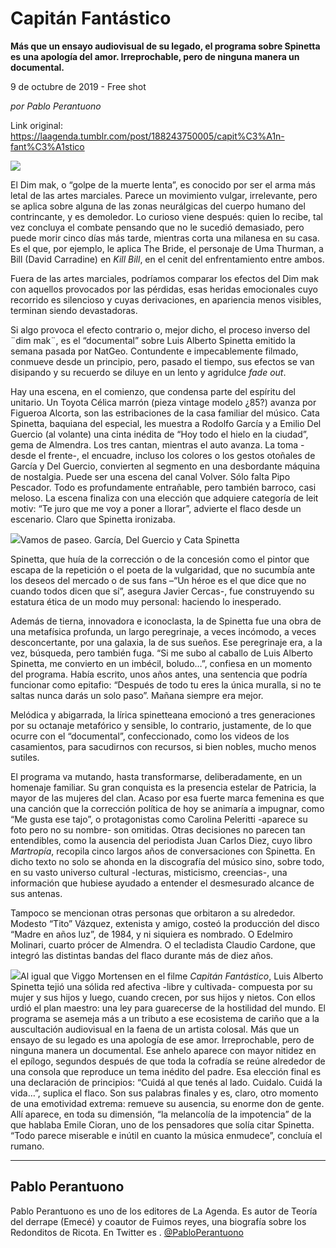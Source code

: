 # Capitán Fantástico

**Más que un ensayo audiovisual de su legado, el programa sobre Spinetta es una apología del amor. Irreprochable, pero de ninguna manera un documental.**

9 de octubre de 2019 - Free shot

_por Pablo Perantuono_

Link original: https://laagenda.tumblr.com/post/188243750005/capit%C3%A1n-fant%C3%A1stico

![](https://64.media.tumblr.com/2ee79b44d699256cf3b1b6afc77e753a/066e9a0381133dea-83/s500x750/d55498bee36ce34ca503ef53cc529cff80c9980f.png)


El Dim mak, o “golpe de la muerte lenta”, es conocido por ser el arma más letal de las artes marciales. Parece un movimiento vulgar, irrelevante, pero se aplica sobre alguna de las zonas neurálgicas del cuerpo humano del contrincante, y es demoledor. Lo curioso viene después: quien lo recibe, tal vez concluya el combate pensando que no le sucedió demasiado, pero puede morir cinco días más tarde, mientras corta una milanesa en su casa. Es el que, por ejemplo, le aplica The Bride, el personaje de Uma Thurman, a Bill (David Carradine) en *Kill Bill*, en el cenit del enfrentamiento entre ambos. 

Fuera de las artes marciales, podríamos comparar los efectos del Dim mak con aquellos provocados por las pérdidas, esas heridas emocionales cuyo recorrido es silencioso y cuyas derivaciones, en apariencia menos visibles, terminan siendo devastadoras. 

Si algo provoca el efecto contrario o, mejor dicho, el proceso inverso del ¨dim mak¨, es el “documental” sobre Luis Alberto Spinetta emitido la semana pasada por NatGeo. Contundente e impecablemente filmado, conmueve desde un principio, pero, pasado el tiempo, sus efectos se van disipando y su recuerdo se diluye en un lento y agridulce *fade out*. 

Hay una escena, en el comienzo, que condensa parte del espíritu del unitario. Un Toyota Célica marrón (pieza vintage modelo ¿85?) avanza por Figueroa Alcorta, son las estribaciones de la casa familiar del músico. Cata Spinetta, baquiana del especial, les muestra a Rodolfo García y a Emilio Del Guercio (al volante) una cinta inédita de “Hoy todo el hielo en la ciudad”, gema de Almendra. Los tres cantan, mientras el auto avanza. La toma -desde el frente-, el encuadre, incluso los colores o los gestos otoñales de García y Del Guercio, convierten al segmento en una desbordante máquina de nostalgia. Puede ser una escena del canal Volver. Sólo falta Pipo Pescador. Todo es profundamente entrañable, pero también barroco, casi meloso. La escena finaliza con una elección que adquiere categoría de leit motiv: “Te juro que me voy a poner a llorar”, advierte el flaco desde un escenario. Claro que Spinetta ironizaba. 

![](https://64.media.tumblr.com/3b250b3886120c0fc2fb4e7736f0e072/066e9a0381133dea-17/s500x750/2c5a57570a7387b72f30b4ecb3e2d33dc19d78d8.png)Vamos de paseo. García, Del Guercio y Cata Spinetta


Spinetta, que huía de la corrección o de la concesión como el pintor que escapa de la repetición o el poeta de la vulgaridad, que no sucumbía ante los deseos del mercado o de sus fans –“Un héroe es el que dice que no cuando todos dicen que sí”, asegura Javier Cercas-, fue construyendo su estatura ética de un modo muy personal: haciendo lo inesperado. 

Además de tierna, innovadora e iconoclasta, la de Spinetta fue una obra de una metafísica profunda, un largo peregrinaje, a veces incómodo, a veces desconcertante, por una galaxia, la de sus sueños. Ese peregrinaje era, a la vez, búsqueda, pero también fuga. “Si me subo al caballo de Luis Alberto Spinetta, me convierto en un imbécil, boludo…”, confiesa en un momento del programa. Había escrito, unos años antes, una sentencia que podría funcionar como epitafio: “Después de todo tu eres la única muralla, si no te saltas nunca darás un solo paso”. Mañana siempre era mejor. 

Melódica y abigarrada, la lírica spinetteana emocionó a tres generaciones por su octanaje metafórico y sensible, lo contrario, justamente, de lo que ocurre con el “documental”, confeccionado, como los videos de los casamientos, para sacudirnos con recursos, si bien nobles, mucho menos sutiles.  

El programa va mutando, hasta transformarse, deliberadamente, en un homenaje familiar. Su gran conquista es la presencia estelar de Patricia, la mayor de las mujeres del clan. Acaso por esa fuerte marca femenina es que una canción que la corrección política de hoy se animaría a impugnar, como “Me gusta ese tajo”, o protagonistas como Carolina Peleritti -aparece su foto pero no su nombre- son omitidas. Otras decisiones no parecen tan entendibles, como la ausencia del periodista Juan Carlos Diez, cuyo libro *Martropía*, recopila cinco largos años de conversaciones con Spinetta. En dicho texto no solo se ahonda en la discografía del músico sino, sobre todo, en su vasto universo cultural -lecturas, misticismo, creencias-, una información que hubiese ayudado a entender el desmesurado alcance de sus antenas. 

Tampoco se mencionan otras personas que orbitaron a su alrededor. Modesto “Tito” Vázquez, extenista y amigo, costeó la producción del disco “Madre en años luz”, de 1984, y ni siquiera es nombrado. O Edelmiro Molinari, cuarto prócer de Almendra. O el tecladista Claudio Cardone, que integró las distintas bandas del flaco durante más de diez años.   

![](https://64.media.tumblr.com/2ee79b44d699256cf3b1b6afc77e753a/066e9a0381133dea-83/s500x750/d55498bee36ce34ca503ef53cc529cff80c9980f.png)Al igual que Viggo Mortensen en el filme *Capitán Fantástico*, Luis Alberto Spinetta tejió una sólida red afectiva -libre y cultivada- compuesta por su mujer y sus hijos y luego, cuando crecen, por sus hijos y nietos. Con ellos urdió el plan maestro: una ley para guarecerse de la hostilidad del mundo. El programa se asemeja más a un tributo a ese ecosistema de cariño que a la auscultación audiovisual en la faena de un artista colosal. Más que un ensayo de su legado es una apología de ese amor. Irreprochable, pero de ninguna manera un documental. Ese anhelo aparece con mayor nitidez en el epílogo, segundos después de que toda la cofradía se reúne alrededor de una consola que reproduce un tema inédito del padre. Esa elección final es una declaración de principios: “Cuidá al que tenés al lado. Cuidalo. Cuidá la vida…”, suplica el flaco. Son sus palabras finales y es, claro, otro momento de una emotividad extrema: remueve su ausencia, su enorme don de gente. Allí aparece, en toda su dimensión, “la melancolía de la impotencia” de la que hablaba Emile Cioran, uno de los pensadores que solía citar Spinetta. “Todo parece miserable e inútil en cuanto la música enmudece”, concluía el rumano. 



---

 Pablo Perantuono
-----------------

 Pablo Perantuono es uno de los editores de La Agenda. Es autor de Teoría del derrape (Emecé) y coautor de Fuimos reyes, una biografía sobre los Redonditos de Ricota. En Twitter es . [@PabloPerantuono](https://twitter.com/PabloPerantuono) 

